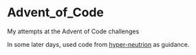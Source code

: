 # Advent_of_Code
My attempts at the Advent of Code challenges

In some later days, used code from [hyper-neutrion](https://github.com/hyper-neutrino/advent-of-code) as guidance.
